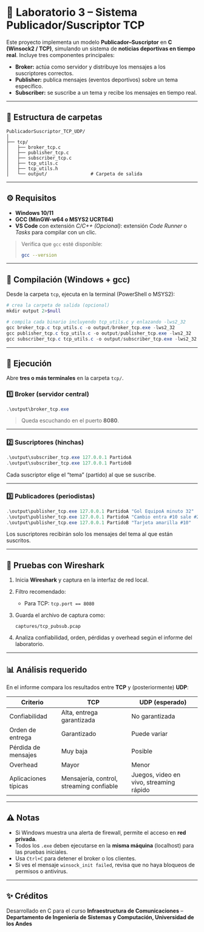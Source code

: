 # 📰 Laboratorio 3 – Sistema Publicador/Suscriptor TCP

Este proyecto implementa un modelo **Publicador–Suscriptor** en **C (Winsock2 / TCP)**, simulando un sistema de **noticias deportivas en tiempo real**.
Incluye tres componentes principales:

* **Broker:** actúa como servidor y distribuye los mensajes a los suscriptores correctos.
* **Publisher:** publica mensajes (eventos deportivos) sobre un tema específico.
* **Subscriber:** se suscribe a un tema y recibe los mensajes en tiempo real.

---

## 📁 Estructura de carpetas

```
PublicadorSuscriptor_TCP_UDP/
│
├── tcp/
│   ├── broker_tcp.c
│   ├── publisher_tcp.c
│   ├── subscriber_tcp.c
│   ├── tcp_utils.c
│   ├── tcp_utils.h
│   └── output/                # Carpeta de salida 
```

---

## ⚙️ Requisitos

* **Windows 10/11**
* **GCC (MinGW-w64 o MSYS2 UCRT64)**
* **VS Code** con extensión *C/C++*
  *(Opcional)*: extensión *Code Runner* o *Tasks* para compilar con un clic.

> Verifica que `gcc` esté disponible:
>
> ```bash
> gcc --version
> ```

---

## 🧱 Compilación (Windows + gcc)

Desde la carpeta `tcp`, ejecuta en la terminal (PowerShell o MSYS2):

```powershell
# crea la carpeta de salida (opcional)
mkdir output 2>$null

# compila cada binario incluyendo tcp_utils.c y enlazando -lws2_32
gcc broker_tcp.c tcp_utils.c -o output/broker_tcp.exe -lws2_32
gcc publisher_tcp.c tcp_utils.c -o output/publisher_tcp.exe -lws2_32
gcc subscriber_tcp.c tcp_utils.c -o output/subscriber_tcp.exe -lws2_32
```

---

## 🚀 Ejecución

Abre **tres o más terminales** en la carpeta `tcp/`.

### 1️⃣ Broker (servidor central)

```powershell
.\output\broker_tcp.exe
```

> Queda escuchando en el puerto **8080**.

---

### 2️⃣ Suscriptores (hinchas)

```powershell
.\output\subscriber_tcp.exe 127.0.0.1 PartidoA
.\output\subscriber_tcp.exe 127.0.0.1 PartidoB
```

Cada suscriptor elige el “tema” (partido) al que se suscribe.

---

### 3️⃣ Publicadores (periodistas)

```powershell
.\output\publisher_tcp.exe 127.0.0.1 PartidoA "Gol EquipoA minuto 32"
.\output\publisher_tcp.exe 127.0.0.1 PartidoA "Cambio entra #10 sale #20"
.\output\publisher_tcp.exe 127.0.0.1 PartidoB "Tarjeta amarilla #10"
```

Los suscriptores recibirán solo los mensajes del tema al que están suscritos.

---

## 🧪 Pruebas con Wireshark

1. Inicia **Wireshark** y captura en la interfaz de red local.
2. Filtro recomendado:

   * Para TCP: `tcp.port == 8080`
3. Guarda el archivo de captura como:

   ```
   captures/tcp_pubsub.pcap
   ```
4. Analiza confiabilidad, orden, pérdidas y overhead según el informe del laboratorio.

---

## 📊 Análisis requerido

En el informe compara los resultados entre **TCP** y (posteriormente) **UDP**:

| Criterio             | TCP                                      | UDP (esperado)                          |
| -------------------- | ---------------------------------------- | --------------------------------------- |
| Confiabilidad        | Alta, entrega garantizada                | No garantizada                          |
| Orden de entrega     | Garantizado                              | Puede variar                            |
| Pérdida de mensajes  | Muy baja                                 | Posible                                 |
| Overhead             | Mayor                                    | Menor                                   |
| Aplicaciones típicas | Mensajería, control, streaming confiable | Juegos, video en vivo, streaming rápido |

---

## ⚠️ Notas

* Si Windows muestra una alerta de firewall, permite el acceso en **red privada**.
* Todos los `.exe` deben ejecutarse en la **misma máquina** (localhost) para las pruebas iniciales.
* Usa `Ctrl+C` para detener el broker o los clientes.
* Si ves el mensaje `winsock_init failed`, revisa que no haya bloqueos de permisos o antivirus.

---

## ✨ Créditos

Desarrollado en C para el curso **Infraestructura de Comunicaciones** –
**Departamento de Ingeniería de Sistemas y Computación, Universidad de los Andes**
